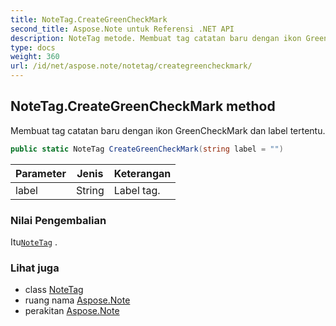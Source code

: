```yaml
---
title: NoteTag.CreateGreenCheckMark
second_title: Aspose.Note untuk Referensi .NET API
description: NoteTag metode. Membuat tag catatan baru dengan ikon GreenCheckMark dan label tertentu.
type: docs
weight: 360
url: /id/net/aspose.note/notetag/creategreencheckmark/
---
```

## NoteTag.CreateGreenCheckMark method

Membuat tag catatan baru dengan ikon GreenCheckMark dan label tertentu.

```csharp
public static NoteTag CreateGreenCheckMark(string label = "")
```

| Parameter | Jenis | Keterangan |
| --- | --- | --- |
| label | String | Label tag. |

### Nilai Pengembalian

Itu[`NoteTag`](../) .

### Lihat juga

* class [NoteTag](../)
* ruang nama [Aspose.Note](../../notetag/)
* perakitan [Aspose.Note](../../../)


